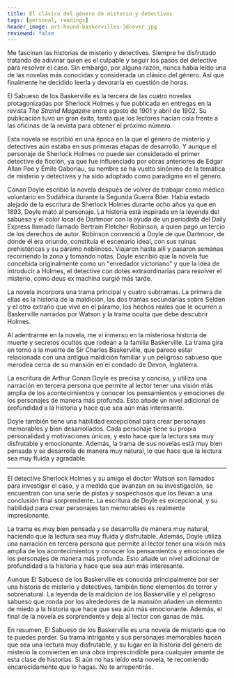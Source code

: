 ```yaml
---
title: El clásico del género de misterio y detectives
tags: [personal, readings]
header_image: art-hound-baskervilles-3dcover.jpg
reviewed: false
---
```

Me fascinan las historias de misterio y detectives. Siempre he disfrutado tratando de adivinar quien es el culpable y seguir los pasos del detective para resolver el caso. Sin embargo, por alguna razón, nunca había leído una de las novelas más conocidas y considerada un clásico del género. Así que finalmente he decidido leerla y devorarla en cuestión de horas.

El Sabueso de los Baskerville es la tercera de las cuatro novelas protagonizadas por Sherlock Holmes y fue publicada en entregas en la revista *The Strand Magazine* entre agosto de 1901 y abril de 1902. Su publicación tuvo un gran éxito, tanto que los lectores hacían cola frente a las oficinas de la revista para obtener el próximo número.

Esta novela se escribió en una época en la que el género de misterio y detectives aún estaba en sus primeras etapas de desarrollo. Y aunque el personaje de Sherlock Holmes no puede ser considerado el primer detective de ficción, ya que fue influenciado por obras anteriores de Edgar Allan Poe y Émile Gaboriau, su nombre se ha vuelto sinónimo de la temática de misterio y detectives y ha sido adoptado como paradigma en el género.

Conan Doyle escribió la novela después de volver de trabajar como médico voluntario en Sudáfrica durante la Segunda Guerra Bóer. Había estado alejado de la escritura de Sherlock Holmes durante ocho años ya que en 1893, Doyle mató al personaje. La historia está inspirada en la leyenda del sabueso y el color local de Dartmoor con la ayuda de un periodista del Daily Express llamado llamado Bertram Fletcher Robinson, a quien pagó un tercio de los derechos de autor. Robinson convenció a Doyle de que Dartmoor, de donde él era oriundo, constituía el escenario ideal, con sus ruinas prehistóricas y su páramo neblinoso. Viajaron hasta allí y pasaron semanas recorriendo la zona y tomando notas. Doyle escribió que la novela fue concebida originalmente como un "enredador victoriano" y que la idea de introducir a Holmes, el detective con dotes extraordinarias para resolver el misterio, como deus ex machina surgió más tarde.

La novela incorpora una trama principal y cuatro subtramas. La primera de ellas es la historia de la maldición, las dos tramas secundarias sobre Selden y el otro extraño que vive en el páramo, los hechos reales que le ocurren a Baskerville narrados por Watson y la trama oculta que debe descubrir Holmes. 



Al adentrarme en la novela, me vi inmerso en la misteriosa historia de muerte y secretos ocultos que rodean a la familia Baskerville. La trama gira en torno a la muerte de Sir Charles Baskerville, que parece estar relacionada con una antigua maldición familiar y un peligroso sabueso que merodea cerca de su mansión en el condado de Devon, Inglaterra.

La escritura de Arthur Conan Doyle es precisa y concisa, y utiliza una narración en tercera persona que permite al lector tener una visión más amplia de los acontecimientos y conocer los pensamientos y emociones de los personajes de manera más profunda. Esto añade un nivel adicional de profundidad a la historia y hace que sea aún más interesante.

Doyle también tiene una habilidad excepcional para crear personajes memorables y bien desarrollados. Cada personaje tiene su propia personalidad y motivaciones únicas, y esto hace que la lectura sea muy disfrutable y emocionante. Además, la trama de sus novelas está muy bien pensada y se desarrolla de manera muy natural, lo que hace que la lectura sea muy fluida y agradable.

---
El detective Sherlock Holmes y su amigo el doctor Watson son llamados para investigar el caso, y a medida que avanzan en su investigación, se encuentran con una serie de pistas y sospechosos que los llevan a una conclusión final sorprendente. La escritura de Doyle es excepcional, y su habilidad para crear personajes tan memorables es realmente impresionante.

La trama es muy bien pensada y se desarrolla de manera muy natural, haciendo que la lectura sea muy fluida y disfrutable. Además, Doyle utiliza una narración en tercera persona que permite al lector tener una visión más amplia de los acontecimientos y conocer los pensamientos y emociones de los personajes de manera más profunda. Esto añade un nivel adicional de profundidad a la historia y hace que sea aún más interesante.



Aunque El Sabueso de los Baskerville es conocida principalmente por ser una historia de misterio y detectives, también tiene elementos de terror y sobrenatural. La leyenda de la maldición de los Baskerville y el peligroso sabueso que ronda por los alrededores de la mansión añaden un elemento de miedo a la historia que hace que sea aún más emocionante. Además, el final de la novela es sorprendente y deja al lector con ganas de más.

En resumen, El Sabueso de los Baskerville es una novela de misterio que no te puedes perder. Su trama intrigante y sus personajes memorables hacen que sea una lectura muy disfrutable, y su lugar en la historia del género de misterio la convierten en una obra imprescindible para cualquier amante de esta clase de historias. Si aún no has leído esta novela, te recomiendo encarecidamente que lo hagas. No te arrepentirás.
